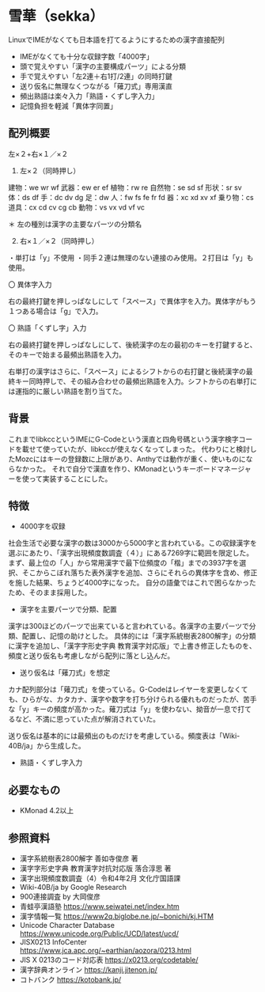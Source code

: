 # 雪華（sekka）
LinuxでIMEがなくても日本語を打てるようにするための漢字直接配列
- IMEがなくても十分な収録字数「4000字」
- 頭で覚えやすい「漢字の主要構成パーツ」による分類
- 手で覚えやすい「左2連＋右1打/2連」の同時打鍵
- 送り仮名に無理なくつながる「薙刀式」専用漢直
- 頻出熟語は楽々入力「熟語・くずし字入力」
- 記憶負担を軽減「異体字同置」

## 配列概要

左×２+右×１／×２

1.  左×２（同時押し）

建物：we wr wf         武器：ew er ef  植物：rw re
自然物：se sd sf       形状：sr sv             体：ds df                       手：dc dv dg            足：dw  人：fw fs fe fr fd
器：xc xd xv xf       乗り物：cs              道具：cx cd cv cg cb 動物：vs vx vd vf vc

＊ 左の種別は漢字の主要なパーツの分類名

2. 右×１／×２（同時押し）

・単打は「y」不使用
・同手２連は無理のない連接のみ使用。２打目は「y」も使用。


〇 異体字入力

右の最終打鍵を押しっぱなしにして「スペース」で異体字を入力。異体字がもう１つある場合は「g」で入力。


 〇 熟語「くずし字」入力

右の最終打鍵を押しっぱなしにして、後続漢字の左の最初のキーを打鍵すると、そのキーで始まる最頻出熟語を入力。

右単打の漢字はさらに、「スペース」によるシフトからの右打鍵と後続漢字の最終キー同時押しで、その組み合わせの最頻出熟語を入力。シフトからの右単打には運指的に厳しい熟語を割り当てた。

## 背景
これまでlibkccというIMEにG-Codeという漢直と四角号碼という漢字検字コードを載せて使っていたが、libkccが使えなくなってしまった。
代わりにと検討したMozcにはキーの登録数に上限があり、Anthyでは動作が重く、使いものにならなかった。
それで自分で漢直を作り、KMonadというキーボードマネージャーを使って実装することにした。

## 特徴
- 4000字を収録

社会生活で必要な漢字の数は3000から5000字と言われている。この収録漢字を選ぶにあたり、「漢字出現頻度数調査（４）」にある7269字に範囲を限定した。
まず、最上位の「人」から常用漢字で最下位頻度の「楷」までの3937字を選択、そこからこぼれ落ちた表外漢字を追加、さらにそれらの異体字を含め、修正を施した結果、ちょうど4000字になった。
自分の語彙ではこれで困らなかったため、そのまま採用した。

- 漢字を主要パーツで分類、配置

漢字は300ほどのパーツで出来ていると言われている。各漢字の主要パーツで分類、配置し、記憶の助けとした。
具体的には「漢字系統樹表2800解字」の分類に漢字を追加し、「漢字字形史字典 教育漢字対応版」で上書き修正したものを、頻度と送り仮名も考慮しながら配列に落とし込んだ。

- 送り仮名は「薙刀式」を想定

カナ配列部分は「薙刀式」を使っている。G-Codeはレイヤーを変更しなくても、ひらがな、カタカナ、漢字や数字を打ち分けられる優れものだったが、苦手な「y」キーの頻度が高かった。薙刀式は「y」を使わない、拗音が一息で打てるなど、不満に思っていた点が解消されていた。

送り仮名は基本的には最頻出のものだけを考慮している。頻度表は「Wiki-40B/ja」から生成した。

- 熟語・くずし字入力


## 必要なもの
- KMonad 4.2以上

## 参照資料
- 漢字系統樹表2800解字 善如寺俊彦 著
- 漢字字形史字典 教育漢字対抗対応版 落合淳思 著
- 漢字出現頻度数調査（4）令和4年2月 文化庁国語課
- Wiki-40B/ja by Google Research
- 900連接調査 by 大岡俊彦
- 青蛙亭漢語塾 https://www.seiwatei.net/index.htm
- 漢字情報一覧 https://www2q.biglobe.ne.jp/~bonichi/kj.HTM
- Unicode Character Database https://www.unicode.org/Public/UCD/latest/ucd/
- JISX0213 InfoCenter https://www.jca.apc.org/~earthian/aozora/0213.html
- JIS X 0213のコード対応表 https://x0213.org/codetable/
- 漢字辞典オンライン https://kanji.jitenon.jp/
- コトバンク https://kotobank.jp/
